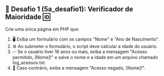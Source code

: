 ## 🚀 Desafio 1 (5a_desafio1): Verificador de Maioridade 🆔

Crie uma única página em PHP que:

1.  🖥️ Exiba um formulário com os campos "Nome" e "Ano de Nascimento".
2.  ⚙️ Ao submeter o formulário, o script deve calcular a idade do usuário.
3.  ✅ Se o usuário tiver 18 anos ou mais, exiba a mensagem "Acesso permitido, [Nome]!" e salve o nome e a idade em um arquivo chamado log_acessos.txt.
4.  🚫 Caso contrário, exiba a mensagem "Acesso negado, [Nome]!".

